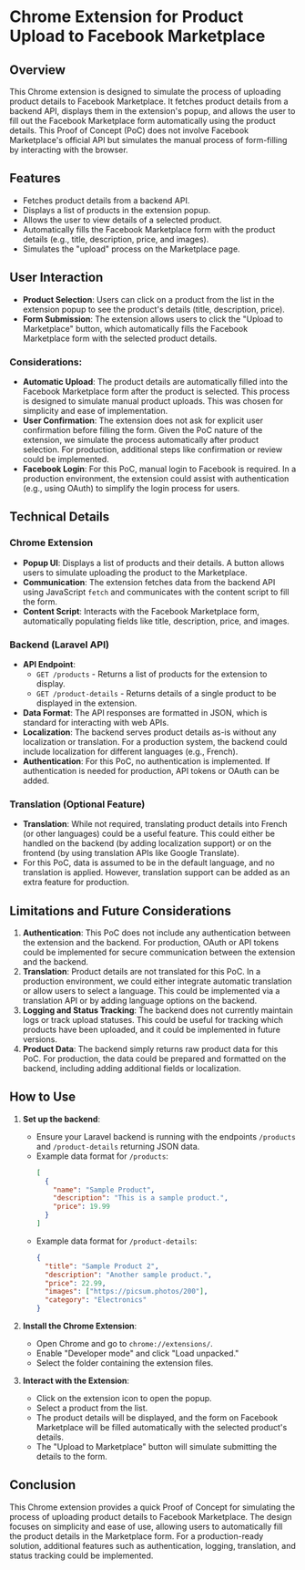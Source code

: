 # Chrome Extension for Product Upload to Facebook Marketplace

## Overview

This Chrome extension is designed to simulate the process of uploading product details to Facebook Marketplace. It fetches product details from a backend API, displays them in the extension's popup, and allows the user to fill out the Facebook Marketplace form automatically using the product details. This Proof of Concept (PoC) does not involve Facebook Marketplace's official API but simulates the manual process of form-filling by interacting with the browser.

## Features

- Fetches product details from a backend API.
- Displays a list of products in the extension popup.
- Allows the user to view details of a selected product.
- Automatically fills the Facebook Marketplace form with the product details (e.g., title, description, price, and images).
- Simulates the "upload" process on the Marketplace page.

## User Interaction

- **Product Selection**: Users can click on a product from the list in the extension popup to see the product's details (title, description, price).
- **Form Submission**: The extension allows users to click the "Upload to Marketplace" button, which automatically fills the Facebook Marketplace form with the selected product details.

### Considerations:
- **Automatic Upload**: The product details are automatically filled into the Facebook Marketplace form after the product is selected. This process is designed to simulate manual product uploads. This was chosen for simplicity and ease of implementation.
- **User Confirmation**: The extension does not ask for explicit user confirmation before filling the form. Given the PoC nature of the extension, we simulate the process automatically after product selection. For production, additional steps like confirmation or review could be implemented.
- **Facebook Login**: For this PoC, manual login to Facebook is required. In a production environment, the extension could assist with authentication (e.g., using OAuth) to simplify the login process for users.

## Technical Details

### Chrome Extension

- **Popup UI**: Displays a list of products and their details. A button allows users to simulate uploading the product to the Marketplace.
- **Communication**: The extension fetches data from the backend API using JavaScript `fetch` and communicates with the content script to fill the form.
- **Content Script**: Interacts with the Facebook Marketplace form, automatically populating fields like title, description, price, and images.

### Backend (Laravel API)

- **API Endpoint**:
    - `GET /products` - Returns a list of products for the extension to display.
    - `GET /product-details` - Returns details of a single product to be displayed in the extension.
- **Data Format**: The API responses are formatted in JSON, which is standard for interacting with web APIs.
- **Localization**: The backend serves product details as-is without any localization or translation. For a production system, the backend could include localization for different languages (e.g., French).
- **Authentication**: For this PoC, no authentication is implemented. If authentication is needed for production, API tokens or OAuth can be added.

### Translation (Optional Feature)

- **Translation**: While not required, translating product details into French (or other languages) could be a useful feature. This could either be handled on the backend (by adding localization support) or on the frontend (by using translation APIs like Google Translate).
- For this PoC, data is assumed to be in the default language, and no translation is applied. However, translation support can be added as an extra feature for production.

## Limitations and Future Considerations

1. **Authentication**: This PoC does not include any authentication between the extension and the backend. For production, OAuth or API tokens could be implemented for secure communication between the extension and the backend.
2. **Translation**: Product details are not translated for this PoC. In a production environment, we could either integrate automatic translation or allow users to select a language. This could be implemented via a translation API or by adding language options on the backend.
3. **Logging and Status Tracking**: The backend does not currently maintain logs or track upload statuses. This could be useful for tracking which products have been uploaded, and it could be implemented in future versions.
4. **Product Data**: The backend simply returns raw product data for this PoC. For production, the data could be prepared and formatted on the backend, including adding additional fields or localization.

## How to Use

1. **Set up the backend**:
    - Ensure your Laravel backend is running with the endpoints `/products` and `/product-details` returning JSON data.
    - Example data format for `/products`:
      ```json
      [
        {
          "name": "Sample Product",
          "description": "This is a sample product.",
          "price": 19.99
        }
      ]
      ```
    - Example data format for `/product-details`:
      ```json
      {
        "title": "Sample Product 2",
        "description": "Another sample product.",
        "price": 22.99,
        "images": ["https://picsum.photos/200"],
        "category": "Electronics"
      }
      ```

2. **Install the Chrome Extension**:
    - Open Chrome and go to `chrome://extensions/`.
    - Enable "Developer mode" and click "Load unpacked."
    - Select the folder containing the extension files.

3. **Interact with the Extension**:
    - Click on the extension icon to open the popup.
    - Select a product from the list.
    - The product details will be displayed, and the form on Facebook Marketplace will be filled automatically with the selected product's details.
    - The "Upload to Marketplace" button will simulate submitting the details to the form.

## Conclusion

This Chrome extension provides a quick Proof of Concept for simulating the process of uploading product details to Facebook Marketplace. The design focuses on simplicity and ease of use, allowing users to automatically fill the product details in the Marketplace form. For a production-ready solution, additional features such as authentication, logging, translation, and status tracking could be implemented.
